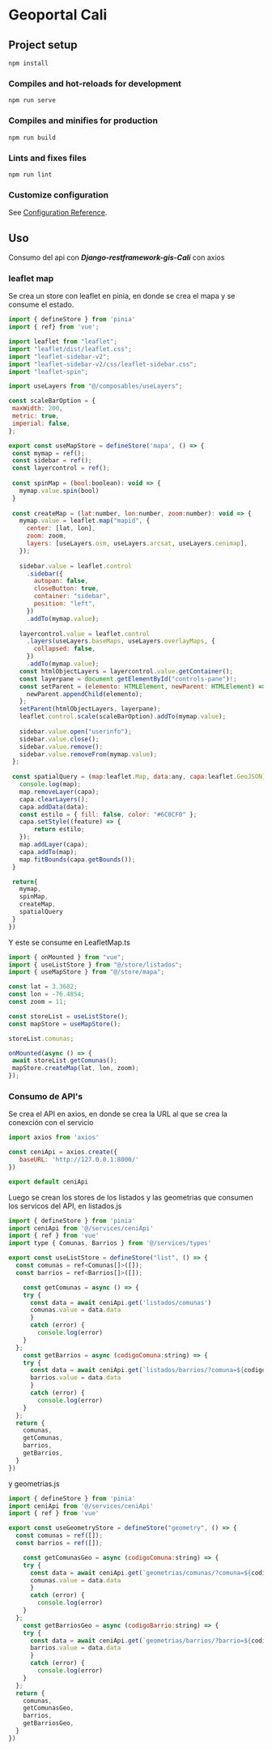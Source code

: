 # Geoportal Cali

## Project setup
```
npm install
```

### Compiles and hot-reloads for development
```
npm run serve
```

### Compiles and minifies for production
```
npm run build
```

### Lints and fixes files
```
npm run lint
```

### Customize configuration
See [Configuration Reference](https://cli.vuejs.org/config/).

## Uso
 Consumo del api con ***Django-restframework-gis-Cali*** con axios
 
 ### leaflet map
 Se crea un store con leaflet en pinia, en donde se crea el mapa y se consume el estado.
 ```js
 import { defineStore } from 'pinia'
import { ref} from 'vue';

import leaflet from "leaflet";
import "leaflet/dist/leaflet.css";
import "leaflet-sidebar-v2";
import "leaflet-sidebar-v2/css/leaflet-sidebar.css";
import "leaflet-spin";

import useLayers from "@/composables/useLayers";

const scaleBarOption = {
  maxWidth: 200,
  metric: true,
  imperial: false,
};

export const useMapStore = defineStore('mapa', () => {
  const mymap = ref();
  const sidebar = ref();
  const layercontrol = ref();
  
  const spinMap = (bool:boolean): void => {
    mymap.value.spin(bool)
  }
  
  const createMap = (lat:number, lon:number, zoom:number): void => {
    mymap.value = leaflet.map("mapid", {
      center: [lat, lon],
      zoom: zoom,
      layers: [useLayers.osm, useLayers.arcsat, useLayers.cenimap],
    });
  
    sidebar.value = leaflet.control
      .sidebar({
        autopan: false,
        closeButton: true,
        container: "sidebar",
        position: "left",
      })
      .addTo(mymap.value);
  
    layercontrol.value = leaflet.control
      .layers(useLayers.baseMaps, useLayers.overlayMaps, {
        collapsed: false,
      })
      .addTo(mymap.value);
    const htmlObjectLayers = layercontrol.value.getContainer();
    const layerpane = document.getElementById("controls-pane")!;
    const setParent = (elemento: HTMLElement, newParent: HTMLElement) => {
      newParent.appendChild(elemento);
    };
    setParent(htmlObjectLayers, layerpane);
    leaflet.control.scale(scaleBarOption).addTo(mymap.value);
  
    sidebar.value.open("userinfo");
    sidebar.value.close();
    sidebar.value.remove();
    sidebar.value.removeFrom(mymap.value);
  };
  
  const spatialQuery = (map:leaflet.Map, data:any, capa:leaflet.GeoJSON): void => {
    console.log(map);
    map.removeLayer(capa);
    capa.clearLayers();
    capa.addData(data);
    const estilo = { fill: false, color: "#6C0CF0" };
    capa.setStyle((feature) => {
        return estilo;
    });
    map.addLayer(capa);
    capa.addTo(map);
    map.fitBounds(capa.getBounds());
  }

  return{
    mymap,
    spinMap,
    createMap,
    spatialQuery
  }
})
 ```
 Y este se consume en LeafletMap.ts
 
 ```js
import { onMounted } from "vue";
import { useListStore } from "@/store/listados";
import { useMapStore } from "@/store/mapa";

const lat = 3.3682;
const lon = -76.4854;
const zoom = 11;

const storeList = useListStore();
const mapStore = useMapStore();

storeList.comunas;

onMounted(async () => {
  await storeList.getComunas();
  mapStore.createMap(lat, lon, zoom);
}); 
```
 ### Consumo de API's
 Se crea el API en axios, en donde se crea la URL al que se crea la conexción con el servicio
 ```js
 import axios from 'axios'

const ceniApi = axios.create({
    baseURL: 'http://127.0.0.1:8000/'
})

export default ceniApi
```
Luego se crean los stores de los listados y las geometrias que consumen los servicos del API, en listados.js
```js
import { defineStore } from 'pinia'
import ceniApi from '@/services/ceniApi'
import { ref } from 'vue'
import type { Comunas, Barrios } from '@/services/types'

export const useListStore = defineStore("list", () => {
  const comunas = ref<Comunas[]>([]);
  const barrios = ref<Barrios[]>([]);

    const getComunas = async () => {
    try {
      const data = await ceniApi.get('listados/comunas')
      comunas.value = data.data
      }
      catch (error) {
        console.log(error)
    }
  };
    const getBarrios = async (codigoComuna:string) => {
    try {
      const data = await ceniApi.get(`listados/barrios/?comuna=${codigoComuna}`)
      barrios.value = data.data
      }
      catch (error) {
        console.log(error)
    }
  };
  return {
    comunas,
    getComunas,
    barrios,
    getBarrios,
  }
})
```
y geometrias.js
```js
import { defineStore } from 'pinia'
import ceniApi from '@/services/ceniApi'
import { ref } from 'vue'

export const useGeometryStore = defineStore("geometry", () => {
  const comunas = ref([]);
  const barrios = ref([]);

    const getComunasGeo = async (codigoComuna:string) => {
    try {
      const data = await ceniApi.get(`geometrias/comunas/?comuna=${codigoComuna}`)
      comunas.value = data.data
      }
      catch (error) {
        console.log(error)
    }
  };
    const getBarriosGeo = async (codigoBarrio:string) => {
    try {
      const data = await ceniApi.get(`geometrias/barrios/?barrio=${codigoBarrio}`)
      barrios.value = data.data
      }
      catch (error) {
        console.log(error)
    }
  };
  return {
    comunas,
    getComunasGeo,
    barrios,
    getBarriosGeo,
  }
})
```
